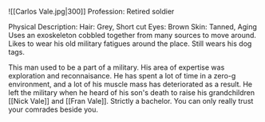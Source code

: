 ![[Carlos Vale.jpg|300]]
Profession: Retired soldier

Physical Description:
Hair: Grey, Short cut
Eyes: Brown
Skin: Tanned, Aging
Uses an exoskeleton cobbled together from many sources to move around. Likes to wear his old military fatigues around the place. Still wears his dog tags.

This man used to be a part of a military. His area of expertise was exploration and reconnaisance. He has spent a lot of time in a zero-g environment, and a lot of his muscle mass has deteriorated as a result. He left the military when he heard of his son's death to raise his grandchildren [[Nick Vale]] and [[Fran Vale]].
Strictly a bachelor. You can only really trust your comrades beside you.